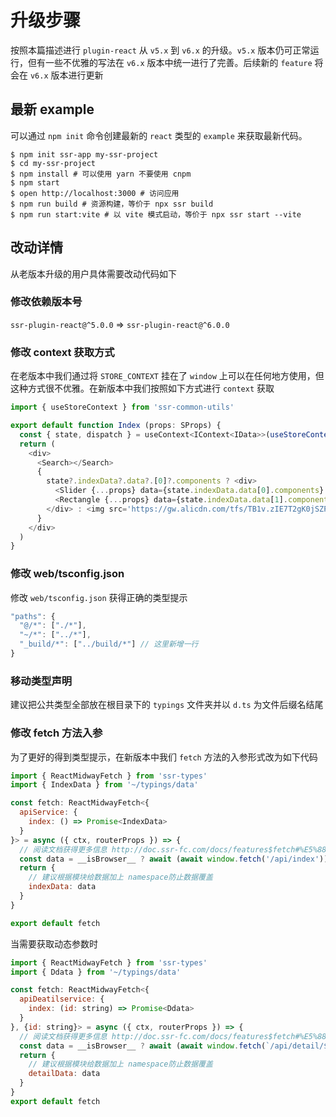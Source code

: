 # 升级步骤

按照本篇描述进行 `plugin-react` 从 `v5.x` 到 `v6.x` 的升级。`v5.x` 版本仍可正常运行，但有一些不优雅的写法在 `v6.x` 版本中统一进行了完善。后续新的 `feature` 将会在 `v6.x` 版本进行更新

## 最新 example

可以通过 `npm init` 命令创建最新的 `react` 类型的 `example` 来获取最新代码。

```shell
$ npm init ssr-app my-ssr-project
$ cd my-ssr-project
$ npm install # 可以使用 yarn 不要使用 cnpm
$ npm start
$ open http://localhost:3000 # 访问应用
$ npm run build # 资源构建，等价于 npx ssr build
$ npm run start:vite # 以 vite 模式启动，等价于 npx ssr start --vite
```

## 改动详情

从老版本升级的用户具体需要改动代码如下

### 修改依赖版本号

`ssr-plugin-react@^5.0.0` => `ssr-plugin-react@^6.0.0`

### 修改 context 获取方式

在老版本中我们通过将 `STORE_CONTEXT` 挂在了 `window` 上可以在任何地方使用，但这种方式很不优雅。在新版本中我们按照如下方式进行 `context` 获取

```js
import { useStoreContext } from 'ssr-common-utils'

export default function Index (props: SProps) {
  const { state, dispatch } = useContext<IContext<IData>>(useStoreContext())
  return (
    <div>
      <Search></Search>
      {
        state?.indexData?.data?.[0]?.components ? <div>
          <Slider {...props} data={state.indexData.data[0].components} />
          <Rectangle {...props} data={state.indexData.data[1].components} />
        </div> : <img src='https://gw.alicdn.com/tfs/TB1v.zIE7T2gK0jSZPcXXcKkpXa-128-128.gif' className='loading' />
      }
    </div>
  )
}
```

### 修改 web/tsconfig.json

修改 `web/tsconfig.json` 获得正确的类型提示

```js
"paths": {
  "@/*": ["./*"],
  "~/*": ["../*"],
  "_build/*": ["../build/*"] // 这里新增一行
}
```

### 移动类型声明

建议把公共类型全部放在根目录下的 `typings` 文件夹并以 `d.ts` 为文件后缀名结尾

### 修改 fetch 方法入参

为了更好的得到类型提示，在新版本中我们 `fetch` 方法的入参形式改为如下代码

```js
import { ReactMidwayFetch } from 'ssr-types'
import { IndexData } from '~/typings/data'

const fetch: ReactMidwayFetch<{
  apiService: {
    index: () => Promise<IndexData>
  }
}> = async ({ ctx, routerProps }) => {
  // 阅读文档获得更多信息 http://doc.ssr-fc.com/docs/features$fetch#%E5%88%A4%E6%96%AD%E5%BD%93%E5%89%8D%E7%8E%AF%E5%A2%83
  const data = __isBrowser__ ? await (await window.fetch('/api/index')).json() : await ctx!.apiService?.index()
  return {
    // 建议根据模块给数据加上 namespace防止数据覆盖
    indexData: data
  }
}

export default fetch
```

当需要获取动态参数时

```js
import { ReactMidwayFetch } from 'ssr-types'
import { Ddata } from '~/typings/data'

const fetch: ReactMidwayFetch<{
  apiDeatilservice: {
    index: (id: string) => Promise<Ddata>
  }
}, {id: string}> = async ({ ctx, routerProps }) => {
  // 阅读文档获得更多信息 http://doc.ssr-fc.com/docs/features$fetch#%E5%88%A4%E6%96%AD%E5%BD%93%E5%89%8D%E7%8E%AF%E5%A2%83
  const data = __isBrowser__ ? await (await window.fetch(`/api/detail/${routerProps!.match.params.id}`)).json() : await ctx!.apiDeatilservice.index(ctx!.params.id)
  return {
    // 建议根据模块给数据加上 namespace防止数据覆盖
    detailData: data
  }
}
export default fetch
```